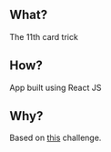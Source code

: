## What?

The 11th card trick

## How?

App built using React JS

## Why?

Based on [this](https://gist.github.com/negreirosleo/a03e0d5ef827adcc9a795b0a13b92cb7) challenge.
